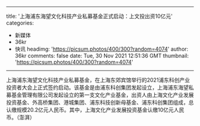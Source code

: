 
---
title: '上海浦东海望文化科技产业私募基金正式启动：上文投出资10亿元'
categories: 
 - 新媒体
 - 36kr
 - 快讯
headimg: 'https://picsum.photos/400/300?random=4074'
author: 36kr
comments: false
date: Tue, 30 Nov 2021 12:51:36 GMT
thumbnail: 'https://picsum.photos/400/300?random=4074'
---

<div>   
上海浦东海望文化科技产业私募基金，在上海东郊宾馆举行的2021浦东科创产业投资者大会上正式签约启动。该基金是由浦东科创集团发起设立，上海浦东海望私募基金管理有限公司发起设立的第一支文化产业基金，出资人由上海文化产业发展投资基金、外高桥集团、港城集团、浦东科技创新母基金、浦东科创集团组成，总认缴规模20.2亿元人民币。其中，上海文化产业发展投资基金认缴10亿元人民币。（澎湃）  
</div>
            